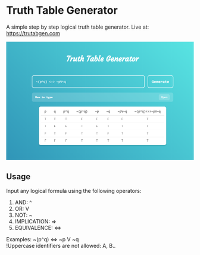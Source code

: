 # Truth Table Generator
A simple step by step logical truth table generator.
Live at: https://trutabgen.com

![Image of truth table](./poster.png)

## Usage
Input any logical formula using the following operators:

1. AND: ^
2. OR: V
3. NOT: ~
4. IMPLICATION: =>
5. EQUIVALENCE: <=>

Examples: ~(p^q) <=> ~p V ~q  
!Uppercase identifiers are not allowed: A, B..
